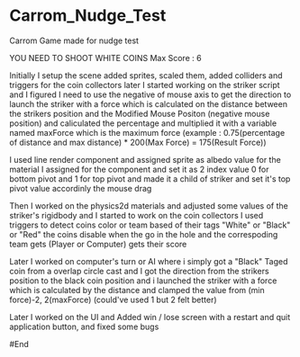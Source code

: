 # Carrom_Nudge_Test
 Carrom Game made for nudge test
 
 YOU NEED TO SHOOT WHITE COINS
 Max Score : 6
 
 Initially I setup the scene added sprites, scaled them, added colliders and triggers for the coin collectors
 later I started working on the striker script and I figured I need to use the negative of mouse axis to get the direction to launch the striker with
 a force which is calculated on the distance between the strikers position and the Modified Mouse Positon (negative mouse position) and caliculated the percentage
 and multiplied it with a variable named maxForce which is the maximum force 
 (example : 0.75(percentage of distance and max distance)  * 200(Max Force) = 175(Result Force))
 
 I used line render component and assigned sprite as albedo value for the material I assigned for the component and set it as 2 index value 0 for bottom pivot and 
 1 for top pivot and made it a child of striker and set it's top pivot value accordinly the mouse drag
 
 Then I worked on the physics2d materials and adjusted some values of the striker's rigidbody and I started to work on the coin collectors I used triggers to
 detect coins color or team based of their tags "White" or "Black" or "Red" the coins disable when the go in the hole and the correspoding team gets 
 (Player or Computer) gets their score
 
 Later I worked on computer's turn or AI where i simply got a "Black" Taged coin from a overlap circle cast and I got the direction from the strikers position
 to the black coin position and i launched the striker with a force which is calculated by the distance and clamped the value from (min force)-2, 2(maxForce) 
 (could've used 1 but 2 felt better) 
 
 Later I worked on the UI and Added win / lose screen with a restart and quit application button, and fixed some bugs
 
#End
 
